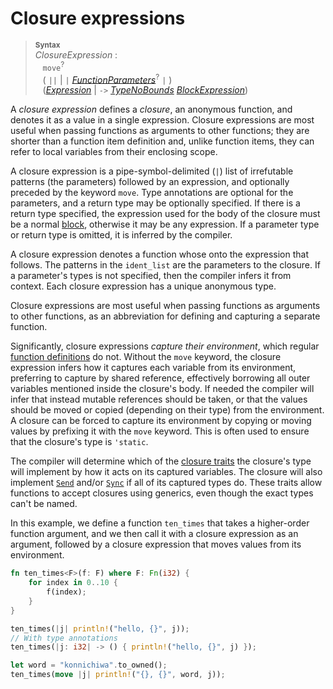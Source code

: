 # Closure expressions

> **<sup>Syntax</sup>**  
> _ClosureExpression_ :  
> &nbsp;&nbsp; `move`<sup>?</sup>  
> &nbsp;&nbsp; ( `||` | `|` [_FunctionParameters_]<sup>?</sup> `|` )  
> &nbsp;&nbsp; ([_Expression_] | `->` [_TypeNoBounds_]&nbsp;[_BlockExpression_])  

A _closure expression_ defines a _closure_, an anonymous function, and denotes
it as a value in a single expression. Closure expressions are most useful when
passing functions as arguments to other functions; they are shorter than
a function item definition and, unlike function items, they can refer to local
variables from their enclosing scope.

A closure expression is a pipe-symbol-delimited (`|`) list of irrefutable
patterns (the parameters) followed by an expression, and optionally preceded by
the keyword `move`. Type annotations are optional for the parameters, and a
return type may be optionally specified. If there is a return type specified, the
expression used for the body of the closure must be a normal [block], otherwise
it may be any expression. If a parameter type or return type is omitted, it is
inferred by the compiler.

A closure expression denotes a function whose 
onto the expression that follows. The patterns
in the `ident_list` are the parameters to the closure. If a parameter's types
is not specified, then the compiler infers it from context. Each closure
expression has a unique anonymous type.

Closure expressions are most useful when passing functions as arguments to other
functions, as an abbreviation for defining and capturing a separate function.

Significantly, closure expressions _capture their environment_, which regular
[function definitions] do not. Without the `move`
keyword, the closure expression infers how it captures each variable from its
environment, preferring to capture by shared reference, effectively borrowing
all outer variables mentioned inside the closure's body. If needed the compiler
will infer that instead mutable references should be taken, or that the values
should be moved or copied (depending on their type) from the environment. A
closure can be forced to capture its environment by copying or moving values by
prefixing it with the `move` keyword. This is often used to ensure that the
closure's type is `'static`.

The compiler will determine which of the [closure
traits](types.html#closure-types) the closure's type will implement by how it
acts on its captured variables. The closure will also implement
[`Send`](special-types-and-traits.html#send) and/or
[`Sync`](special-types-and-traits.html#sync) if all of its captured types do.
These traits allow functions to accept closures using generics, even though the
exact types can't be named.

In this example, we define a function `ten_times` that takes a higher-order
function argument, and we then call it with a closure expression as an argument,
followed by a closure expression that moves values from its environment.

```rust
fn ten_times<F>(f: F) where F: Fn(i32) {
    for index in 0..10 {
        f(index);
    }
}

ten_times(|j| println!("hello, {}", j));
// With type annotations
ten_times(|j: i32| -> () { println!("hello, {}", j) });

let word = "konnichiwa".to_owned();
ten_times(move |j| println!("{}, {}", word, j));
```

[block]: expressions/block-expr.html
[function definitions]: items/functions.html

[_Expression_]: expressions.html
[_BlockExpression_]: expressions/block-expr.html
[_TypeNoBounds_]: types.html
[_FunctionParameters_]: items/functions.html
